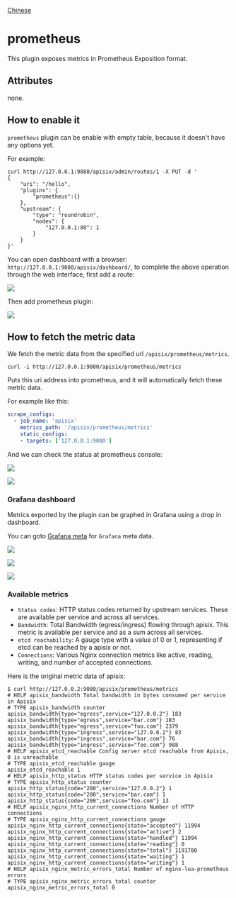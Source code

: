 <!--
#
# Licensed to the Apache Software Foundation (ASF) under one or more
# contributor license agreements.  See the NOTICE file distributed with
# this work for additional information regarding copyright ownership.
# The ASF licenses this file to You under the Apache License, Version 2.0
# (the "License"); you may not use this file except in compliance with
# the License.  You may obtain a copy of the License at
#
#     http://www.apache.org/licenses/LICENSE-2.0
#
# Unless required by applicable law or agreed to in writing, software
# distributed under the License is distributed on an "AS IS" BASIS,
# WITHOUT WARRANTIES OR CONDITIONS OF ANY KIND, either express or implied.
# See the License for the specific language governing permissions and
# limitations under the License.
#
-->

[Chinese](prometheus-cn.md)
# prometheus

This plugin exposes metrics in Prometheus Exposition format.

## Attributes

none.

## How to enable it

`prometheus` plugin can be enable with empty table, because it doesn't have
any options yet.

For example:

```shell
curl http://127.0.0.1:9080/apisix/admin/routes/1 -X PUT -d '
{
    "uri": "/hello",
    "plugins": {
        "prometheus":{}
    },
    "upstream": {
        "type": "roundrobin",
        "nodes": {
            "127.0.0.1:80": 1
        }
    }
}'
```

You can open dashboard with a browser: `http://127.0.0.1:9080/apisix/dashboard/`, to complete the above operation through the web interface, first add a route:

![](../images/plugin/prometheus-1.png)

Then add prometheus plugin:

![](../images/plugin/prometheus-2.png)

## How to fetch the metric data

We fetch the metric data from the specified url `/apisix/prometheus/metrics`.
```
curl -i http://127.0.0.1:9080/apisix/prometheus/metrics
```

Puts this uri address into prometheus, and it will automatically fetch
these metric data.

For example like this:

```yaml
scrape_configs:
  - job_name: 'apisix'
    metrics_path: '/apisix/prometheus/metrics'
    static_configs:
    - targets: ['127.0.0.1:9080']
```

And we can check the status at prometheus console:

![](../../doc/images/plugin/prometheus01.png)

![](../../doc/images/plugin/prometheus02.png)


### Grafana dashboard

Metrics exported by the plugin can be graphed in Grafana using a drop in dashboard.

You can goto [Grafana meta](https://grafana.com/grafana/dashboards/11719) for `Grafana` meta data.

![](../../doc/images/plugin/grafana_1.png)

![](../../doc/images/plugin/grafana_2.png)

![](../../doc/images/plugin/grafana_3.png)

### Available metrics

* `Status codes`: HTTP status codes returned by upstream services. These are available per service and across all services.
* `Bandwidth`: Total Bandwidth (egress/ingress) flowing through apisix. This metric is available per service and as a sum across all services.
* `etcd reachability`: A gauge type with a value of 0 or 1, representing if etcd can be reached by a apisix or not.
* `Connections`: Various Nginx connection metrics like active, reading, writing, and number of accepted connections.

Here is the original metric data of apisix:

```
$ curl http://127.0.0.2:9080/apisix/prometheus/metrics
# HELP apisix_bandwidth Total bandwidth in bytes consumed per service in Apisix
# TYPE apisix_bandwidth counter
apisix_bandwidth{type="egress",service="127.0.0.2"} 183
apisix_bandwidth{type="egress",service="bar.com"} 183
apisix_bandwidth{type="egress",service="foo.com"} 2379
apisix_bandwidth{type="ingress",service="127.0.0.2"} 83
apisix_bandwidth{type="ingress",service="bar.com"} 76
apisix_bandwidth{type="ingress",service="foo.com"} 988
# HELP apisix_etcd_reachable Config server etcd reachable from Apisix, 0 is unreachable
# TYPE apisix_etcd_reachable gauge
apisix_etcd_reachable 1
# HELP apisix_http_status HTTP status codes per service in Apisix
# TYPE apisix_http_status counter
apisix_http_status{code="200",service="127.0.0.2"} 1
apisix_http_status{code="200",service="bar.com"} 1
apisix_http_status{code="200",service="foo.com"} 13
# HELP apisix_nginx_http_current_connections Number of HTTP connections
# TYPE apisix_nginx_http_current_connections gauge
apisix_nginx_http_current_connections{state="accepted"} 11994
apisix_nginx_http_current_connections{state="active"} 2
apisix_nginx_http_current_connections{state="handled"} 11994
apisix_nginx_http_current_connections{state="reading"} 0
apisix_nginx_http_current_connections{state="total"} 1191780
apisix_nginx_http_current_connections{state="waiting"} 1
apisix_nginx_http_current_connections{state="writing"} 1
# HELP apisix_nginx_metric_errors_total Number of nginx-lua-prometheus errors
# TYPE apisix_nginx_metric_errors_total counter
apisix_nginx_metric_errors_total 0
```

